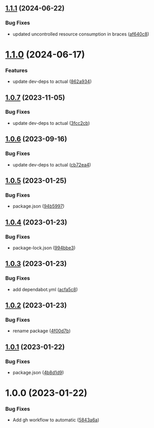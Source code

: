 ## [1.1.1](https://github.com/JS-AK/example-automatic-deploy-js-app-to-npm-with-scope/compare/v1.1.0...v1.1.1) (2024-06-22)


### Bug Fixes

* updated uncontrolled resource consumption in braces ([af640c8](https://github.com/JS-AK/example-automatic-deploy-js-app-to-npm-with-scope/commit/af640c85efe60ea8e46e7b11d86276f0e5827817))

# [1.1.0](https://github.com/JS-AK/example-automatic-deploy-js-app-to-npm-with-scope/compare/v1.0.7...v1.1.0) (2024-06-17)


### Features

* update dev-deps to actual ([862a934](https://github.com/JS-AK/example-automatic-deploy-js-app-to-npm-with-scope/commit/862a9342cae63a0491f084c102cd4e25b8f345ed))

## [1.0.7](https://github.com/JS-AK/example-automatic-deploy-js-app-to-npm-with-scope/compare/v1.0.6...v1.0.7) (2023-11-05)


### Bug Fixes

* update dev-deps to actual ([3fcc2cb](https://github.com/JS-AK/example-automatic-deploy-js-app-to-npm-with-scope/commit/3fcc2cbeaf3382b9bfcf184d6889d2c51c72aa09))

## [1.0.6](https://github.com/JS-AK/example-automatic-deploy-js-app-to-npm-with-scope/compare/v1.0.5...v1.0.6) (2023-09-16)


### Bug Fixes

* update dev-deps to actual ([cb72ea4](https://github.com/JS-AK/example-automatic-deploy-js-app-to-npm-with-scope/commit/cb72ea4e02c53b8479486279539a15c4012f8d33))

## [1.0.5](https://github.com/JS-AK/example-automatic-deploy-js-app-to-npm-with-scope/compare/v1.0.4...v1.0.5) (2023-01-25)


### Bug Fixes

* package.json ([94b5997](https://github.com/JS-AK/example-automatic-deploy-js-app-to-npm-with-scope/commit/94b5997c1ec1a52fcb7484fba06c50448e576935))

## [1.0.4](https://github.com/JS-AK/example-automatic-deploy-js-app-to-npm-with-scope/compare/v1.0.3...v1.0.4) (2023-01-23)


### Bug Fixes

* package-lock.json ([994bbe3](https://github.com/JS-AK/example-automatic-deploy-js-app-to-npm-with-scope/commit/994bbe39fd039fcabc59dd1e26699764e4f0106f))

## [1.0.3](https://github.com/JS-AK/example-automatic-deploy-js-app-to-npm-with-scope/compare/v1.0.2...v1.0.3) (2023-01-23)


### Bug Fixes

* add dependabot.yml ([acfa5c8](https://github.com/JS-AK/example-automatic-deploy-js-app-to-npm-with-scope/commit/acfa5c86a891b856ef32c6c53011c4485cefd1ee))

## [1.0.2](https://github.com/JS-AK/example-automatic-deploy-js-app-to-npm-with-scope/compare/v1.0.1...v1.0.2) (2023-01-23)


### Bug Fixes

* rename package ([4f00d7b](https://github.com/JS-AK/example-automatic-deploy-js-app-to-npm-with-scope/commit/4f00d7bd64d9cbb7651c3f89402c6febcb6631e8))

## [1.0.1](https://github.com/JS-AK/test-dep-43/compare/v1.0.0...v1.0.1) (2023-01-22)


### Bug Fixes

* package.json ([4b8d1d9](https://github.com/JS-AK/test-dep-43/commit/4b8d1d9b5faf9fc6f690494b35d48d8db578076e))

# 1.0.0 (2023-01-22)


### Bug Fixes

* Add gh workflow to automatic ([5843a6a](https://github.com/JS-AK/test-dep-43/commit/5843a6a0fb03aafbf590f70b7fe7673d3045c6d8))
